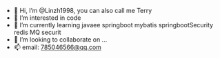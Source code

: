 - 👋 Hi, I’m @Linzh1998, you can also call me Terry
- 👀 I’m interested in code
- 🌱 I’m currently learning javaee springboot mybatis springbootSecurity redis MQ securit 
- 💞️ I’m looking to collaborate on ...
- 📫 email: 785046566@qq.com

<!---
Linzh1998/Linzh1998 is a ✨ special ✨ repository because its `README.md` (this file) appears on your GitHub profile.
You can click the Preview link to take a look at your changes.
--->
